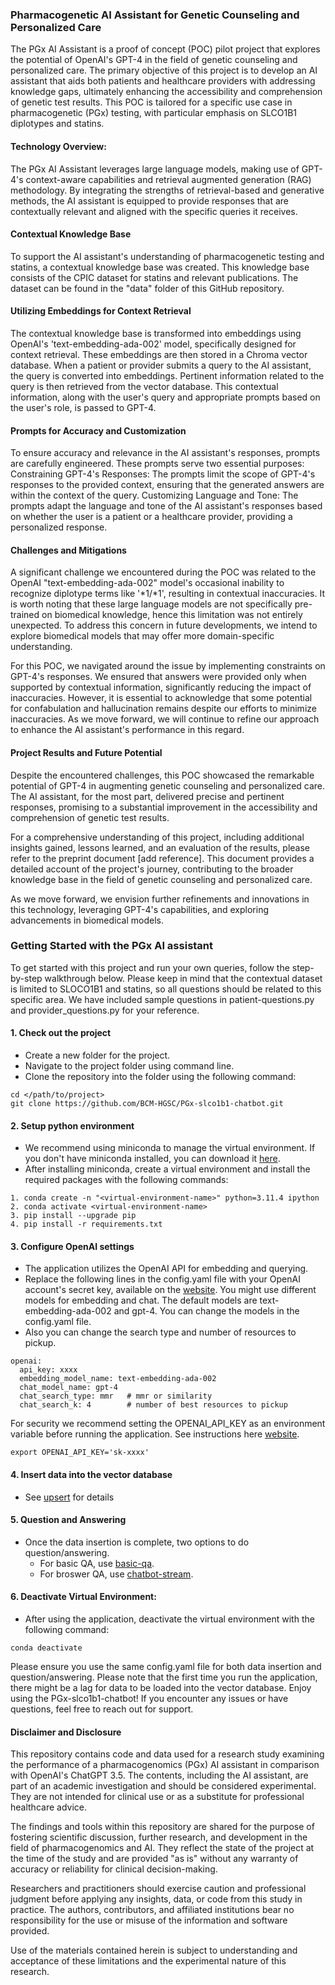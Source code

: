 ### Pharmacogenetic AI Assistant for Genetic Counseling and Personalized Care

The PGx AI Assistant is a proof of concept (POC) pilot project that explores the potential of OpenAI's GPT-4 in the field of genetic counseling and personalized care. The primary objective of this project is to develop an AI assistant that aids both patients and healthcare providers with addressing knowledge gaps, ultimately enhancing the accessibility and comprehension of genetic test results. This POC is tailored for a specific use case in pharmacogenetic (PGx) testing, with particular emphasis on SLCO1B1 diplotypes and statins.

#### Technology Overview:
The PGx AI Assistant leverages large language models, making use of GPT-4's context-aware capabilities and retrieval augmented generation (RAG) methodology. By integrating the strengths of retrieval-based and generative methods, the AI assistant is equipped to provide responses that are contextually relevant and aligned with the specific queries it receives.

#### Contextual Knowledge Base
To support the AI assistant's understanding of pharmacogenetic testing and statins, a contextual knowledge base was created. This knowledge base consists of the CPIC dataset for statins and relevant publications. The dataset can be found in the "data" folder of this GitHub repository.

#### Utilizing Embeddings for Context Retrieval
The contextual knowledge base is transformed into embeddings using OpenAI's 'text-embedding-ada-002' model, specifically designed for context retrieval. These embeddings are then stored in a Chroma vector database. When a patient or provider submits a query to the AI assistant, the query is converted into embeddings. Pertinent information related to the query is then retrieved from the vector database. This contextual information, along with the user's query and appropriate prompts based on the user's role, is passed to GPT-4.

#### Prompts for Accuracy and Customization
To ensure accuracy and relevance in the AI assistant's responses, prompts are carefully engineered. These prompts serve two essential purposes:
Constraining GPT-4's Responses: The prompts limit the scope of GPT-4's responses to the provided context, ensuring that the generated answers are within the context of the query.
Customizing Language and Tone: The prompts adapt the language and tone of the AI assistant's responses based on whether the user is a patient or a healthcare provider, providing a personalized response.

#### Challenges and Mitigations
A significant challenge we encountered during the POC was related to the OpenAI "text-embedding-ada-002" model's occasional inability to recognize diplotype terms like '*1/*1', resulting in contextual inaccuracies. It is worth noting that these large language models are not specifically pre-trained on biomedical knowledge, hence this limitation was not entirely unexpected. To address this concern in future developments, we intend to explore biomedical models that may offer more domain-specific understanding.

For this POC, we navigated around the issue by implementing constraints on GPT-4's responses. We ensured that answers were provided only when supported by contextual information, significantly reducing the impact of inaccuracies. However, it is essential to acknowledge that some potential for confabulation and hallucination remains despite our efforts to minimize inaccuracies. As we move forward, we will continue to refine our approach to enhance the AI assistant's performance in this regard.

#### Project Results and Future Potential
Despite the encountered challenges, this POC showcased the remarkable potential of GPT-4 in augmenting genetic counseling and personalized care. The AI assistant, for the most part, delivered precise and pertinent responses, promising to a substantial improvement in the accessibility and comprehension of genetic test results.

For a comprehensive understanding of this project, including additional insights gained, lessons learned, and an evaluation of the results, please refer to the preprint document [add reference]. This document provides a detailed account of the project's journey, contributing to the broader knowledge base in the field of genetic counseling and personalized care.

As we move forward, we envision further refinements and innovations in this technology, leveraging GPT-4's capabilities, and exploring advancements in biomedical models.

### Getting Started with the PGx AI assistant
To get started with this project and run your own queries, follow the step-by-step walkthrough below. Please keep in mind that the contextual dataset is limited to SLOCO1B1 and statins, so all questions should be related to this specific area. We have included sample questions in patient-questions.py and provider_questions.py for your reference.

#### 1. Check out the project
* Create a new folder for the project.
* Navigate to the project folder using  command line.
* Clone the repository into the folder using the following command:
```commandline
cd </path/to/project>
git clone https://github.com/BCM-HGSC/PGx-slco1b1-chatbot.git
```
#### 2. Setup python environment
* We recommend using miniconda to manage the virtual environment. If you don't have miniconda installed, you can download it [here](https://docs.conda.io/en/latest/miniconda.html).
* After installing miniconda, create a virtual environment and install the required packages with the following commands:
```
1. conda create -n "<virtual-environment-name>" python=3.11.4 ipython
2. conda activate <virtual-environment-name>
3. pip install --upgrade pip
4. pip install -r requirements.txt
```
#### 3. Configure OpenAI settings
* The application utilizes the OpenAI API for embedding and querying.
* Replace the following lines in the config.yaml file with your OpenAI account's secret key, available on the [website](https://platform.openai.com/account/api-keys). You might use different models for embedding and chat. 
The default models are text-embedding-ada-002 and gpt-4. 
You can change the models in the config.yaml file. 
* Also you can change the search type and number of resources to pickup.
```commandline
openai:
  api_key: xxxx
  embedding_model_name: text-embedding-ada-002
  chat_model_name: gpt-4
  chat_search_type: mmr   # mmr or similarity
  chat_search_k: 4        # number of best resources to pickup
```
For security we recommend setting the OPENAI_API_KEY as an environment variable before running the application. See instructions here [website](https://help.openai.com/en/articles/5112595-best-practices-for-api-key-safety).
```
export OPENAI_API_KEY='sk-xxxx'
```

#### 4. Insert data into the vector database
* See [upsert](https://github.com/BCM-HGSC/PGx-slco1b1-chatbot/blob/main/upsert/README.md) for details

#### 5. Question and Answering
* Once the data insertion is complete, two options to do question/answering.
  * For basic QA, use [basic-qa](https://github.com/BCM-HGSC/PGx-slco1b1-chatbot/tree/main/basic-qa).
  * For broswer QA, use [chatbot-stream](https://github.com/BCM-HGSC/PGx-slco1b1-chatbot/tree/main/chatbot-stream).

#### 6. Deactivate Virtual Environment:
* After using the application, deactivate the virtual environment with the following command:
```commandline
conda deactivate  
```
Please ensure you use the same config.yaml file for both data insertion and question/answering. Please note that the first time you run the application, there might be a lag for data to be loaded into the vector database. Enjoy using the PGx-slco1b1-chatbot! If you encounter any issues or have questions, feel free to reach out for support.

#### Disclaimer and Disclosure
This repository contains code and data used for a research study examining the performance of a pharmacogenomics (PGx) AI assistant in comparison with OpenAI's ChatGPT 3.5. The contents, including the AI assistant, are part of an academic investigation and should be considered experimental. They are not intended for clinical use or as a substitute for professional healthcare advice.

The findings and tools within this repository are shared for the purpose of fostering scientific discussion, further research, and development in the field of pharmacogenomics and AI. They reflect the state of the project at the time of the study and are provided "as is" without any warranty of accuracy or reliability for clinical decision-making.

Researchers and practitioners should exercise caution and professional judgment before applying any insights, data, or code from this study in practice. The authors, contributors, and affiliated institutions bear no responsibility for the use or misuse of the information and software provided.

Use of the materials contained herein is subject to understanding and acceptance of these limitations and the experimental nature of this research.
